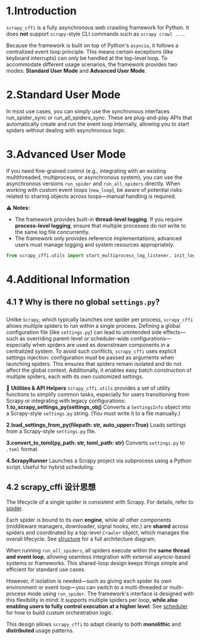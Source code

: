 # 1.Introduction
`scrapy_cffi` is a fully asynchronous web crawling framework for Python. It does **not** support `scrapy`-style CLI commands such as `scrapy crawl ...`.

Because the framework is built on top of Python's `asyncio`, it follows a centralized event loop principle. This means certain exceptions (like keyboard interrupts) can only be handled at the top-level loop. To accommodate different usage scenarios, the framework provides two modes: **Standard User Mode** and **Advanced User Mode**.

# 2.Standard User Mode
In most use cases, you can simply use the synchronous interfaces run_spider_sync or run_all_spiders_sync. These are plug-and-play APIs that automatically create and run the event loop internally, allowing you to start spiders without dealing with asynchronous logic.

# 3.Advanced User Mode
If you need fine-grained control (e.g., integrating with an existing multithreaded, multiprocess, or asynchronous system), you can use the asynchronous versions `run_spider` and `run_all_spiders` directly.
When working with custom event loops (`new_loop`), be aware of potential risks related to sharing objects across loops—manual handling is required.

⚠️ **Notes:**
- The framework provides built-in **thread-level logging**. If you require **process-level logging**, ensure that multiple processes do not write to the same log file concurrently.
- The framework only provides reference implementations; advanced users must manage logging and system resources appropriately.

```python 
from scrapy_cffi.utils import start_multiprocess_log_listener, init_logger_multiprocessing
```

# 4.Additional Information
## 4.1 ❓ **Why is there no global `settings.py`?**
Unlike `Scrapy`, which typically launches one spider per process, `scrapy_cffi` allows multiple spiders to run within a single process. Defining a global configuration file (like `settings.py`) can lead to unintended side effects—such as overriding parent-level or scheduler-wide configurations—especially when spiders are used as downstream components in a centralized system.
To avoid such conflicts, `scrapy_cffi` uses explicit settings injection: configuration must be passed as arguments when launching spiders. This ensures that spiders remain isolated and do not affect the global context. Additionally, it enables easy batch construction of multiple spiders, each with its own customized settings.

🔧 **Utilities & API Helpers**
`scrapy_cffi.utils` provides a set of utility functions to simplify common tasks, especially for users transitioning from Scrapy or integrating with legacy configurations:
**1.to_scrapy_settings_py(settings_obj)**
Converts a `SettingsInfo` object into a Scrapy-style `settings.py` string. (You must write it to a file manually.)

**2.load_settings_from_py(filepath: str, auto_upper=True)**
Loads settings from a Scrapy-style `settings.py` file.

**3.convert_to_toml(py_path: str, toml_path: str)**
Converts `settings.py` to `.toml` format.

**4.ScrapyRunner**
Launches a Scrapy project via subprocess using a Python script. Useful for hybrid scheduling.

## 4.2 scrapy_cffi 设计思想
The lifecycle of a single spider is consistent with Scrapy. For details, refer to [spider](https://github.com/aFunnyStrange/scrapy_cffi/blob/main/docs/images/spider.jpg).

Each spider is bound to its own **engine**, while all other components (middleware managers, downloader, signal hooks, etc.) are **shared** across spiders and coordinated by a top-level `Crawler` object, which manages the overall lifecycle. See [structure](https://github.com/aFunnyStrange/scrapy_cffi/blob/main/docs/images/structure.jpg) for a full architecture diagram.

When running `run_all_spiders`, all spiders execute within the **same thread and event loop**, allowing seamless integration with external asyncio-based systems or frameworks. This shared-loop design keeps things simple and efficient for standard use cases.

However, if isolation is needed—such as giving each spider its own environment or event loop—you can switch to a multi-threaded or multi-process mode using `run_spider`. The framework's interface is designed with this flexibility in mind: it supports multiple spiders per loop, **while also enabling users to fully control execution at a higher level**. See [scheduler](https://github.com/aFunnyStrange/scrapy_cffi/blob/main/docs/images/scheduler.jpg) for how to build custom orchestration logic.

This design allows `scrapy_cffi` to adapt cleanly to both **monolithic** and **distributed** usage patterns.